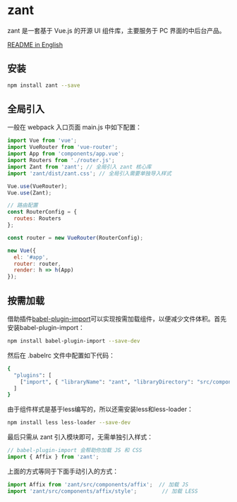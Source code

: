 # zant

zant 是一套基于 Vue.js 的开源 UI 组件库，主要服务于 PC 界面的中后台产品。

[README in English](./README.md)

## 安装

```bash
npm install zant --save
```

## 全局引入

一般在 webpack 入口页面 main.js 中如下配置：

```js
import Vue from 'vue';
import VueRouter from 'vue-router';
import App from 'components/app.vue';
import Routers from './router.js';
import Zant from 'zant'; // 全局引入 zant 核心库
import 'zant/dist/zant.css'; // 全局引入需要单独导入样式

Vue.use(VueRouter);
Vue.use(Zant);

// 路由配置
const RouterConfig = {
  routes: Routers
};

const router = new VueRouter(RouterConfig);

new Vue({
  el: '#app',
  router: router,
  render: h => h(App)
});
```

## 按需加载

借助插件[babel-plugin-import](https://github.com/ant-design/babel-plugin-import)可以实现按需加载组件，以便减少文件体积。首先安装babel-plugin-import：

```bash
npm install babel-plugin-import --save-dev
```

然后在 .babelrc 文件中配置如下代码：

```bash
{
  "plugins": [
    ["import", { "libraryName": "zant", "libraryDirectory": "src/components", "style": true }]
  ]
}
```

由于组件样式是基于less编写的，所以还需安装less和less-loader：

```bash
npm install less less-loader --save-dev
```

最后只需从 zant 引入模块即可，无需单独引入样式：

```js
// babel-plugin-import 会帮助你加载 JS 和 CSS
import { Affix } from 'zant';
```

上面的方式等同于下面手动引入的方式：

```js
import Affix from 'zant/src/components/affix';  // 加载 JS
import 'zant/src/components/affix/style';        // 加载 LESS
```
